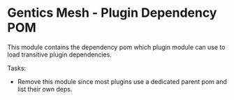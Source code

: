 # Gentics Mesh - Plugin Dependency POM

This module contains the dependency pom which plugin module can use to load transitive plugin dependencies.

Tasks:

* Remove this module since most plugins use a dedicated parent pom and list their own deps.